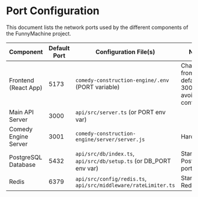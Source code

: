 # Port Configuration

This document lists the network ports used by the different components of the FunnyMachine project.

| Component                | Default Port | Configuration File(s)                                        | Notes                                    |
| ------------------------ | ------------ | ------------------------------------------------------------ | ---------------------------------------- |
| Frontend (React App)     | 5173         | `comedy-construction-engine/.env` (PORT variable)            | Changed from default 3000 to avoid conflict |
| Main API Server          | 3000         | `api/src/server.ts` (or PORT env var)                        |                                          |
| Comedy Engine Server     | 3001         | `comedy-construction-engine/server/server.js`                | Hardcoded                                |
| PostgreSQL Database      | 5432         | `api/src/db/index.ts`, `api/src/db/setup.ts` (or DB_PORT env var) | Standard PostgreSQL port                 |
| Redis                    | 6379         | `api/src/config/redis.ts`, `api/src/middleware/rateLimiter.ts` | Standard Redis port                      | 